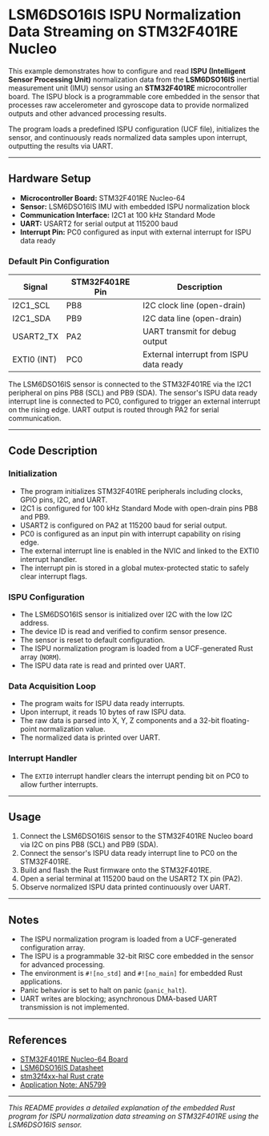 # LSM6DSO16IS ISPU Normalization Data Streaming on STM32F401RE Nucleo

This example demonstrates how to configure and read **ISPU (Intelligent Sensor Processing Unit)** normalization data from the **LSM6DSO16IS** inertial measurement unit (IMU) sensor using an **STM32F401RE** microcontroller board. The ISPU block is a programmable core embedded in the sensor that processes raw accelerometer and gyroscope data to provide normalized outputs and other advanced processing results.

The program loads a predefined ISPU configuration (UCF file), initializes the sensor, and continuously reads normalized data samples upon interrupt, outputting the results via UART.

---

## Hardware Setup

- **Microcontroller Board:** STM32F401RE Nucleo-64
- **Sensor:** LSM6DSO16IS IMU with embedded ISPU normalization block
- **Communication Interface:** I2C1 at 100 kHz Standard Mode
- **UART:** USART2 for serial output at 115200 baud
- **Interrupt Pin:** PC0 configured as input with external interrupt for ISPU data ready

### Default Pin Configuration

| Signal       | STM32F401RE Pin | Description                      |
|--------------|-----------------|---------------------------------|
| I2C1_SCL     | PB8             | I2C clock line (open-drain)     |
| I2C1_SDA     | PB9             | I2C data line (open-drain)      |
| USART2_TX    | PA2             | UART transmit for debug output  |
| EXTI0 (INT)  | PC0             | External interrupt from ISPU data ready |

The LSM6DSO16IS sensor is connected to the STM32F401RE via the I2C1 peripheral on pins PB8 (SCL) and PB9 (SDA). The sensor's ISPU data ready interrupt line is connected to PC0, configured to trigger an external interrupt on the rising edge. UART output is routed through PA2 for serial communication.

---

## Code Description

### Initialization

- The program initializes STM32F401RE peripherals including clocks, GPIO pins, I2C, and UART.
- I2C1 is configured for 100 kHz Standard Mode with open-drain pins PB8 and PB9.
- USART2 is configured on PA2 at 115200 baud for serial output.
- PC0 is configured as an input pin with interrupt capability on rising edge.
- The external interrupt line is enabled in the NVIC and linked to the EXTI0 interrupt handler.
- The interrupt pin is stored in a global mutex-protected static to safely clear interrupt flags.

### ISPU Configuration

- The LSM6DSO16IS sensor is initialized over I2C with the low I2C address.
- The device ID is read and verified to confirm sensor presence.
- The sensor is reset to default configuration.
- The ISPU normalization program is loaded from a UCF-generated Rust array (`NORM`).
- The ISPU data rate is read and printed over UART.

### Data Acquisition Loop

- The program waits for ISPU data ready interrupts.
- Upon interrupt, it reads 10 bytes of raw ISPU data.
- The raw data is parsed into X, Y, Z components and a 32-bit floating-point normalization value.
- The normalized data is printed over UART.

### Interrupt Handler

- The `EXTI0` interrupt handler clears the interrupt pending bit on PC0 to allow further interrupts.

---

## Usage

1. Connect the LSM6DSO16IS sensor to the STM32F401RE Nucleo board via I2C on pins PB8 (SCL) and PB9 (SDA).
2. Connect the sensor's ISPU data ready interrupt line to PC0 on the STM32F401RE.
3. Build and flash the Rust firmware onto the STM32F401RE.
4. Open a serial terminal at 115200 baud on the USART2 TX pin (PA2).
5. Observe normalized ISPU data printed continuously over UART.

---

## Notes

- The ISPU normalization program is loaded from a UCF-generated configuration array.
- The ISPU is a programmable 32-bit RISC core embedded in the sensor for advanced processing.
- The environment is `#![no_std]` and `#![no_main]` for embedded Rust applications.
- Panic behavior is set to halt on panic (`panic_halt`).
- UART writes are blocking; asynchronous DMA-based UART transmission is not implemented.

---

## References

- [STM32F401RE Nucleo-64 Board](https://www.st.com/en/evaluation-tools/nucleo-f401re.html)
- [LSM6DSO16IS Datasheet](https://www.st.com/resource/en/datasheet/lsm6dso16is.pdf)
- [stm32f4xx-hal Rust crate](https://docs.rs/stm32f4xx-hal)
- [Application Note: AN5799](https://www.st.com/resource/en/application_note/an5799-lsm6dso16is-alwayson-3axis-accelerometer-and-3axis-gyroscope-with-ispu--intelligent-sensor-processing-unit-stmicroelectronics.pdf)

---

*This README provides a detailed explanation of the embedded Rust program for ISPU normalization data streaming on STM32F401RE using the LSM6DSO16IS sensor.*
